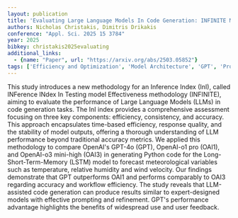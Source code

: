 ```yaml
---
layout: publication
title: 'Evaluating Large Language Models In Code Generation: INFINITE Methodology For Defining The Inference Index'
authors: Nicholas Christakis, Dimitris Drikakis
conference: "Appl. Sci. 2025 15 3784"
year: 2025
bibkey: christakis2025evaluating
additional_links:
  - {name: "Paper", url: "https://arxiv.org/abs/2503.05852"}
tags: ['Efficiency and Optimization', 'Model Architecture', 'GPT', 'Prompting', 'Applications']
---
```

This study introduces a new methodology for an Inference Index (InI), called
INFerence INdex In Testing model Effectiveness methodology (INFINITE), aiming
to evaluate the performance of Large Language Models (LLMs) in code generation
tasks. The InI index provides a comprehensive assessment focusing on three key
components: efficiency, consistency, and accuracy. This approach encapsulates
time-based efficiency, response quality, and the stability of model outputs,
offering a thorough understanding of LLM performance beyond traditional
accuracy metrics. We applied this methodology to compare OpenAI's GPT-4o (GPT),
OpenAI-o1 pro (OAI1), and OpenAI-o3 mini-high (OAI3) in generating Python code
for the Long-Short-Term-Memory (LSTM) model to forecast meteorological
variables such as temperature, relative humidity and wind velocity. Our
findings demonstrate that GPT outperforms OAI1 and performs comparably to OAI3
regarding accuracy and workflow efficiency. The study reveals that LLM-assisted
code generation can produce results similar to expert-designed models with
effective prompting and refinement. GPT's performance advantage highlights the
benefits of widespread use and user feedback.
